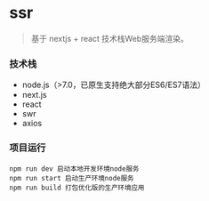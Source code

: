 # ssr
> 基于 nextjs + react 技术栈Web服务端渲染。

### 技术栈

- node.js（>7.0，已原生支持绝大部分ES6/ES7语法）
- next.js 
- react
- swr
- axios


### 项目运行

```
npm run dev 启动本地开发环境node服务
npm run start 启动生产环境node服务
npm run build 打包优化版的生产环境应用

```


